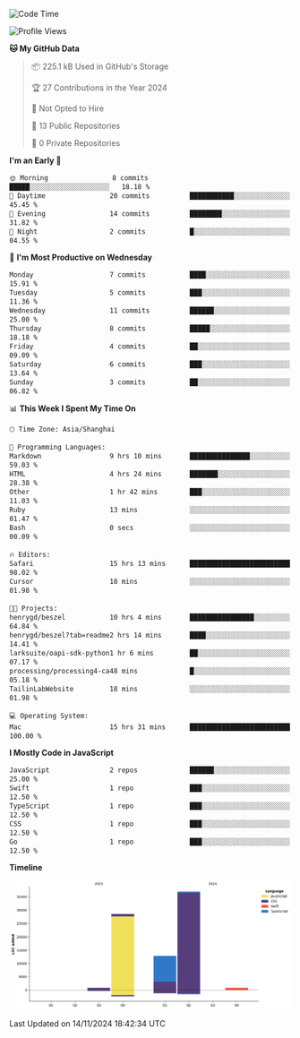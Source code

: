 <!--
**PascalDai/PascalDai** is a ✨ _special_ ✨ repository because its `README.md` (this file) appears on your GitHub profile.

Here are some ideas to get you started:

- 🔭 I’m currently working on ...
- 🌱 I’m currently learning ...
- 👯 I’m looking to collaborate on ...
- 🤔 I’m looking for help with ...
- 💬 Ask me about ...
- 📫 How to reach me: ...
- 😄 Pronouns: ...
- ⚡ Fun fact: ...
-->

<!--START_SECTION:waka-->
![Code Time](http://img.shields.io/badge/Code%20Time-659%20hrs%2025%20mins-blue)

![Profile Views](http://img.shields.io/badge/Profile%20Views-0-blue)

**🐱 My GitHub Data** 

> 📦 225.1 kB Used in GitHub's Storage 
 > 
> 🏆 27 Contributions in the Year 2024
 > 
> 🚫 Not Opted to Hire
 > 
> 📜 13 Public Repositories 
 > 
> 🔑 0 Private Repositories 
 > 
**I'm an Early 🐤** 

```text
🌞 Morning                8 commits           █████░░░░░░░░░░░░░░░░░░░░   18.18 % 
🌆 Daytime                20 commits          ███████████░░░░░░░░░░░░░░   45.45 % 
🌃 Evening                14 commits          ████████░░░░░░░░░░░░░░░░░   31.82 % 
🌙 Night                  2 commits           █░░░░░░░░░░░░░░░░░░░░░░░░   04.55 % 
```
📅 **I'm Most Productive on Wednesday** 

```text
Monday                   7 commits           ████░░░░░░░░░░░░░░░░░░░░░   15.91 % 
Tuesday                  5 commits           ███░░░░░░░░░░░░░░░░░░░░░░   11.36 % 
Wednesday                11 commits          ██████░░░░░░░░░░░░░░░░░░░   25.00 % 
Thursday                 8 commits           █████░░░░░░░░░░░░░░░░░░░░   18.18 % 
Friday                   4 commits           ██░░░░░░░░░░░░░░░░░░░░░░░   09.09 % 
Saturday                 6 commits           ███░░░░░░░░░░░░░░░░░░░░░░   13.64 % 
Sunday                   3 commits           ██░░░░░░░░░░░░░░░░░░░░░░░   06.82 % 
```


📊 **This Week I Spent My Time On** 

```text
🕑︎ Time Zone: Asia/Shanghai

💬 Programming Languages: 
Markdown                 9 hrs 10 mins       ███████████████░░░░░░░░░░   59.03 % 
HTML                     4 hrs 24 mins       ███████░░░░░░░░░░░░░░░░░░   28.38 % 
Other                    1 hr 42 mins        ███░░░░░░░░░░░░░░░░░░░░░░   11.03 % 
Ruby                     13 mins             ░░░░░░░░░░░░░░░░░░░░░░░░░   01.47 % 
Bash                     0 secs              ░░░░░░░░░░░░░░░░░░░░░░░░░   00.09 % 

🔥 Editors: 
Safari                   15 hrs 13 mins      █████████████████████████   98.02 % 
Cursor                   18 mins             ░░░░░░░░░░░░░░░░░░░░░░░░░   01.98 % 

🐱‍💻 Projects: 
henrygd/beszel           10 hrs 4 mins       ████████████████░░░░░░░░░   64.84 % 
henrygd/beszel?tab=readme2 hrs 14 mins       ████░░░░░░░░░░░░░░░░░░░░░   14.41 % 
larksuite/oapi-sdk-python1 hr 6 mins         ██░░░░░░░░░░░░░░░░░░░░░░░   07.17 % 
processing/processing4-ca48 mins             █░░░░░░░░░░░░░░░░░░░░░░░░   05.18 % 
TailinLabWebsite         18 mins             ░░░░░░░░░░░░░░░░░░░░░░░░░   01.98 % 

💻 Operating System: 
Mac                      15 hrs 31 mins      █████████████████████████   100.00 % 
```

**I Mostly Code in JavaScript** 

```text
JavaScript               2 repos             ██████░░░░░░░░░░░░░░░░░░░   25.00 % 
Swift                    1 repo              ███░░░░░░░░░░░░░░░░░░░░░░   12.50 % 
TypeScript               1 repo              ███░░░░░░░░░░░░░░░░░░░░░░   12.50 % 
CSS                      1 repo              ███░░░░░░░░░░░░░░░░░░░░░░   12.50 % 
Go                       1 repo              ███░░░░░░░░░░░░░░░░░░░░░░   12.50 % 
```



**Timeline**

![Lines of Code chart](https://raw.githubusercontent.com/PascalDai/PascalDai/main/assets/bar_graph.png)


 Last Updated on 14/11/2024 18:42:34 UTC
<!--END_SECTION:waka-->
